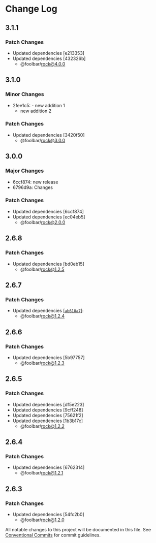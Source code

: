 # Change Log

## 3.1.1

### Patch Changes

- Updated dependencies [e213353]
- Updated dependencies [432326b]
  - @foolbar/rock@4.0.0

## 3.1.0

### Minor Changes

- 2fee1c5: - new addition 1
  - new addition 2

### Patch Changes

- Updated dependencies [3420f50]
  - @foolbar/rock@3.0.0

## 3.0.0

### Major Changes

- 6ccf874: new release
- 6796d9a: Changes

### Patch Changes

- Updated dependencies [6ccf874]
- Updated dependencies [ec04eb5]
  - @foolbar/rock@2.0.0

## 2.6.8

### Patch Changes

- Updated dependencies [bd0eb15]
  - @foolbar/rock@1.2.5

## 2.6.7

### Patch Changes

- Updated dependencies [[`ab618a7`](https://github.com/foolsgoldbar/monorepo/commit/ab618a7ce5d95826a338253f646a1fe75f2f1ee1)]:
  - @foolbar/rock@1.2.4

## 2.6.6

### Patch Changes

- Updated dependencies [5b97757]
  - @foolbar/rock@1.2.3

## 2.6.5

### Patch Changes

- Updated dependencies [df5e223]
- Updated dependencies [9cff248]
- Updated dependencies [75621f2]
- Updated dependencies [1b3b17c]
  - @foolbar/rock@1.2.2

## 2.6.4

### Patch Changes

- Updated dependencies [6762314]
  - @foolbar/rock@1.2.1

## 2.6.3

### Patch Changes

- Updated dependencies [54fc2b0]
  - @foolbar/rock@1.2.0

All notable changes to this project will be documented in this file.
See [Conventional Commits](https://conventionalcommits.org) for commit guidelines.
